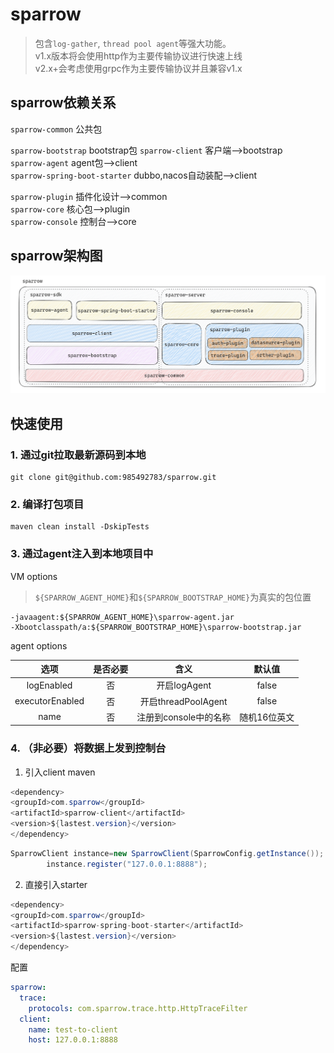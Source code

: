 # sparrow

> 包含`log-gather`, `thread pool agent`等强大功能。  
> v1.x版本将会使用http作为主要传输协议进行快速上线  
> v2.x+会考虑使用grpc作为主要传输协议并且兼容v1.x

## sparrow依赖关系

`sparrow-common` 公共包

`sparrow-bootstrap` bootstrap包
`sparrow-client` 客户端-->bootstrap  
`sparrow-agent` agent包-->client  
`sparrow-spring-boot-starter` dubbo,nacos自动装配-->client

`sparrow-plugin` 插件化设计-->common  
`sparrow-core` 核心包-->plugin  
`sparrow-console` 控制台-->core

## sparrow架构图

![sparrow架构图](./static/img/Sparrow_Architecture.png)

## 快速使用

### 1. 通过git拉取最新源码到本地

```shell
git clone git@github.com:985492783/sparrow.git
```

### 2. 编译打包项目

```shell
maven clean install -DskipTests
```

### 3. 通过agent注入到本地项目中

VM options
> `${SPARROW_AGENT_HOME}`和`${SPARROW_BOOTSTRAP_HOME}`为真实的包位置

```text
-javaagent:${SPARROW_AGENT_HOME}\sparrow-agent.jar
-Xbootclasspath/a:${SPARROW_BOOTSTRAP_HOME}\sparrow-bootstrap.jar
```

agent options

|       选项        | 是否必要  |        含义         |   默认值   |
|:---------------:|:-----:|:-----------------:|:-------:|
|   logEnabled    |   否   |    开启logAgent     |  false  |
| executorEnabled |   否   | 开启threadPoolAgent |  false  |
|      name       |   否   |  注册到console中的名称   | 随机16位英文 |

### 4. （非必要）将数据上发到控制台

1. 引入client maven

```java
<dependency>
<groupId>com.sparrow</groupId>
<artifactId>sparrow-client</artifactId>
<version>${lastest.version}</version>
</dependency>
```

```java
SparrowClient instance=new SparrowClient(SparrowConfig.getInstance());
        instance.register("127.0.0.1:8888");
```

2. 直接引入starter

```java
<dependency>
<groupId>com.sparrow</groupId>
<artifactId>sparrow-spring-boot-starter</artifactId>
<version>${lastest.version}</version>
</dependency>
```
配置
```yaml
sparrow:
  trace:
    protocols: com.sparrow.trace.http.HttpTraceFilter
  client:
    name: test-to-client
    host: 127.0.0.1:8888
```

